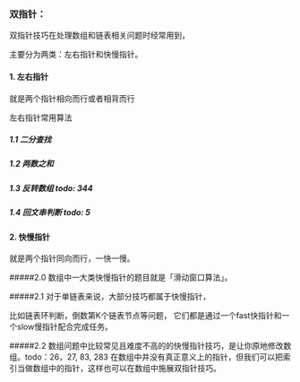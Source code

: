 ### **双指针**：

双指针技巧在处理数组和链表相关问题时经常用到，

主要分为两类：左右指针和快慢指针。

#### 1. 左右指针
就是两个指针相向而行或者相背而行

左右指针常用算法
##### 1.1 二分查找 
##### 1.2 两数之和 
##### 1.3 反转数组 todo: 344
##### 1.4 回文串判断 todo: 5 

#### 2. 快慢指针
就是两个指针同向而行，一快一慢。

#####2.0 数组中一大类快慢指针的题目就是「滑动窗口算法」。

#####2.1 对于单链表来说，大部分技巧都属于快慢指针，

比如链表环判断，倒数第K个链表节点等问题，
它们都是通过一个fast快指针和一个slow慢指针配合完成任务。

#####2.2 数组问题中比较常见且难度不高的的快慢指针技巧，是让你原地修改数组。todo：26，27, 83, 283
在数组中并没有真正意义上的指针，但我们可以把索引当做数组中的指针，这样也可以在数组中施展双指针技巧。